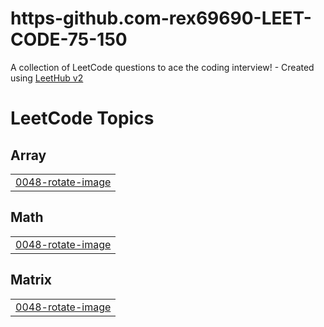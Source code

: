 # https-github.com-rex69690-LEET-CODE-75-150
A collection of LeetCode questions to ace the coding interview! - Created using [LeetHub v2](https://github.com/arunbhardwaj/LeetHub-2.0)

<!---LeetCode Topics Start-->
# LeetCode Topics
## Array
|  |
| ------- |
| [0048-rotate-image](https://github.com/rex69690/https-github.com-rex69690-LEET-CODE-75-150/tree/master/0048-rotate-image) |
## Math
|  |
| ------- |
| [0048-rotate-image](https://github.com/rex69690/https-github.com-rex69690-LEET-CODE-75-150/tree/master/0048-rotate-image) |
## Matrix
|  |
| ------- |
| [0048-rotate-image](https://github.com/rex69690/https-github.com-rex69690-LEET-CODE-75-150/tree/master/0048-rotate-image) |
<!---LeetCode Topics End-->